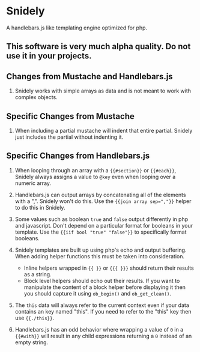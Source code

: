 # Snidely

A handlebars.js like templating engine optimized for php.

## This software is very much alpha quality. Do not use it in your projects.

## Changes from Mustache and Handlebars.js

1. Snidely works with simple arrays as data and is not meant to work with complex objects.

## Specific Changes from Mustache

1. When including a partial mustache will indent that entire partial.
Snidely just includes the partial without indenting it.

## Specific Changes from Handlebars.js

1. When looping through an array with a `{{#section}}` or `{{#each}}`, 
Snidely always assigns a value to `@key` even when looping over a numeric array.

2. Handlebars.js can output arrays by concatenating all of the elements with a ",".
Snidely won't do this. Use the `{{join array sep=","}}` helper to do this in Snidely.

3. Some values such as boolean `true` and `false` output differently in php and javascript.
Don't depend on a particular format for booleans in your template. 
Use the `{{iif bool "true" "false"}}` to specifically format booleans.

4. Snidely templates are built up using php's echo and output buffering.
When adding helper functions this must be taken into consideration.
    
    * Inline helpers wrapped in `{{ }}` or `{{{ }}}` should return their results as a string.
    * Block level helpers should echo out their results. If you want to manipulate the content
    of a block helper before displaying it then you should capture it using `ob_begin()` and `ob_get_clean()`.
    
5. The `this` data will always refer to the current context even if your data contains an key named "this".
If you need to refer to the "this" key then use `{{./this}}`.

6. Handlebars.js has an odd behavior where wrapping a value of `0` in a `{{#with}}` will result in any
child expressions returning a `0` instead of an empty string.